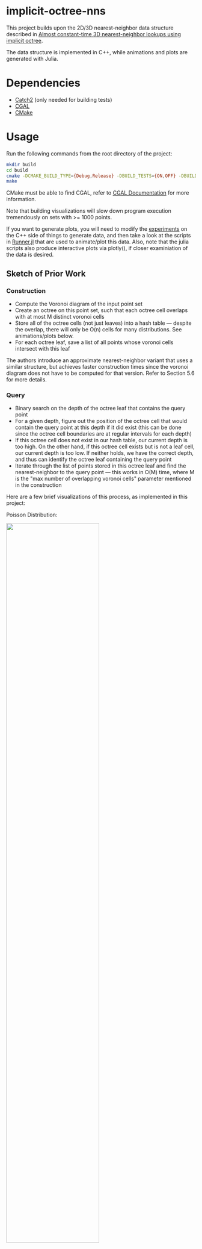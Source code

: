 # implicit-octree-nns

This project builds upon the 2D/3D nearest-neighbor data structure described in 
[Almost constant-time 3D nearest-neighbor lookups using implicit octree](https://link.springer.com/article/10.1007/s00138-017-0889-4).

The data structure is implemented in C++, while animations and plots are generated with Julia. 

# Dependencies
* [Catch2](https://github.com/catchorg/Catch2) (only needed for building tests)
* [CGAL](https://www.cgal.org/)
* [CMake](https://cmake.org/)

# Usage
Run the following commands from the root directory of the project:
```bash
mkdir build
cd build
cmake -DCMAKE_BUILD_TYPE={Debug,Release} -DBUILD_TESTS={ON,OFF} -DBUILD_VISUALIZATION={ON,OFF} ..
make
```

CMake must be able to find CGAL, refer to [CGAL Documentation](https://doc.cgal.org/latest/Manual/general_intro.html)
for more information.

Note that building visualizations will slow down program execution tremendously on sets with >= 1000 points.

If you want to generate plots, you will need to modify the [experiments](./src) on the C++ side of things to generate 
data, and then take a look at the scripts in [Runner.jl](./VisualizeImplicitOctree/src) that are used to animate/plot 
this data. Also, note that the julia scripts also produce interactive plots via plotly(), if closer examiniation of the 
data is desired.

## Sketch of Prior Work
### Construction
* Compute the Voronoi diagram of the input point set
* Create an octree on this point set, such that each octree cell overlaps with at most M distinct voronoi cells
* Store all of the octree cells (not just leaves) into a hash table — despite the overlap, there will only be O(n) cells
 for many distributions. See animations/plots below.
 * For each octree leaf, save a list of all points whose voronoi cells intersect with this leaf

The authors introduce an approximate nearest-neighbor variant that uses a similar structure, but achieves
faster construction times since the voronoi diagram does not have to be computed for that version. Refer to Section 5.6 
for more details.

### Query
* Binary search on the depth of the octree leaf that contains the query point
* For a given depth, figure out the position of the octree cell that would contain the query point at this depth if it 
did exist (this can be done since the octree cell boundaries are at regular intervals for each depth)
* If this octree cell does not exist in our hash table, our current depth is too high. On the other hand, if this octree 
cell exists but is not a leaf cell, our current depth is too low. If neither holds, we have the correct depth, and thus
can identify the octree leaf containing the query point
* Iterate through the list of points stored in this octree leaf and find the nearest-neighbor to the query point — this
works in O(M) time, where M is the "max number of overlapping voronoi cells" parameter mentioned in the construction
  
Here are a few brief visualizations of this process, as implemented in this project:

Poisson Distribution:


<img src="./VisualizeImplicitOctree/starred/visualize_poisson_distribution.gif" width=70% height=70%>

Uniform Distribution:


<img src="./VisualizeImplicitOctree/starred/visualize_uniform_distribution.gif" width=70% height=70%>


The dotted brown lines connect a point to the midpoints of all of the octree cells that its voronoi cell (drawn in blue)
 intersects with. 
 
 During the query process for each query point (draw in pink), the binary search cell is shaded orange if the attempted depth is too shallow (cell exists, but not a
 leaf), red if the attempted depth is too deep (cell doesn't exist), or green if it has found the correct leaf cell.
 
 The same visualization for the normal distribution can be found in 
 [visualize normal distribution]( ./VisualizeImplicitOctree/starred/visualize_normal_distribution.gif).
  
### Pros

* Extremely fast queries: since these run in expected `O(lg(lg(n)))` time for multiple random distributions
* Reasonable construction time for approximate nearest-neighbor queries (~2 mins for ~1e6 points with 60% accuracy), 
with even faster query times
### Cons
* Construction times that are up to two orders of magnitude slower than other nearest-neighbor 
packages (ANN, FLANN, EFANNA) and three orders of magnitude slower than kD trees, despite being parallelized
* Static: adding a point to the data structure requires the whole structure to be recomputed
* Accuracy for approximate nearest-neighbor queries could be improved

## Our Contributions

### Verifying O(n) Cells for Normal/Uniform/Poisson distributions [Mostly Complete]
The maximum depth and number of cells were plotted as a function of the input point set size, here are the results for 
the poisson distribution:


<img src="./VisualizeImplicitOctree/starred/poisson_cells.png" width=70% height=70%>


<img src="./VisualizeImplicitOctree/starred/poisson_depths.png" width=70% height=70%>



The normal and uniform distrubtion data files can be found at:
 * [normal cell count]( ./VisualizeImplicitOctree/starred/normal_cells.png) 
 * [normal max depth]( ./VisualizeImplicitOctree/starred/normal_depths.png) 
 * [uniform cell count]( ./VisualizeImplicitOctree/starred/uniform_cells.png) 
 * [uniform max depth]( ./VisualizeImplicitOctree/starred/uniform_depths.png) 


Like the prior work, we found a roughly linear number of cells relative to the input size for the uniform and normal
(they call this CLUSTERED) distributions. In addition to this, we also performed the same experiments on the poisson distribution 
and found similar results.

### Improving Construction Time [Complete]
To speed up the process, we can observe that the voronoi diagram of the input point set is not explicitly required when
constructing the octree structure. The only time we need to know information about the voronoi diagram is when we split
 an octree cell into its children. During this splitting process, we need to determine the points whose voronoi cell 
 crosses an octree cell boundary — these are the only points that get copied to child cell(s) that don't directly
 contain the points themselves. Since a point's voronoi cell intersects a line segment (ie. a cell's boundary line)
 iff it is the closest point to some point on the line segment, we just need to find the set of such points. This
 can be done by computing the lower envelope of the 'distance functions' of each point, which is the function that maps
 a position on the line segment to the distance from this point. This can be solved in `O(M)` time where M is the number 
 of points if the equations are pre-sorted by slope, and `O(M lg M)` otherwise.
 
A visualization of the aforementioned process: ![alt text]( ./VisualizeImplicitOctree/starred/split_line_demo.gif)

The "Point Space" plot shows the actual points and the horizontal (solid) splitting line at `y = 0`, while the "Distance Space" plot shows
the color-coded distance functions for each point. The dotted lines in the "Point Space" plot signify the range on the split line 
where the point in question is the nearest-neighbor.

This optimization could also be done via lifting maps instead of using the distance functions by hand, but they work out
to be the same process.

In the end, we are able to create the entire octree without having to compute the voronoi diagram for the input point
set. 

### Benchmarking [Partially Complete]

The benchmarks for the normal distribution are: 

![alt text]( ./VisualizeImplicitOctree/starred/normal_construction_benchmark.png) 
![alt text]( ./VisualizeImplicitOctree/starred/normal_queries_benchmark.png)

The other benchmarks for poisson and uniform distributions are located at:
* [poisson construction](./VisualizeImplicitOctree/starred/poisson_construction_benchmark.png) 
* [poisson queries](./VisualizeImplicitOctree/starred/poisson_queries_benchmark.png) 
* [uniform construction](./VisualizeImplicitOctree/starred/uniform_construction_benchmark.png)
* [uniform queries](./VisualizeImplicitOctree/starred/uniform_queries_benchmark.png) 

Note that in our benchmarks, we try several values for the parameter `M`, as well as compare against a baseline kD tree
implementation that we wrote from scratch. This kD tree was not meant to be especially optimized. Instead, it was mainly
 intended as a sanity check: we expect the kD tree to have a much lower construction time while also having a much higher
 query time relative to the octree nearest neighbor; this was demonstrated in the prior work. This turned out to hold true
 for us too, except for the case where our `M = 200` octree was slower than the kD tree at answering queries. This
 is likely because the benefit of having a slightly smaller depth does not compensate for the large number of operations
 required to narrow down the nearest neighbor candidate in a octree leaf overlapping with 200 voronoi cells  (since the 
 octree depth would be relatively low for a uniformly distributed point set, regardless of what `M` is set to). 

The query benchmarks in this project are slightly faster than those of the prior work, but this is likely due to their
benchmarks being for 3D nearest neighbor queries, and differences in hardware. On the other hand, the construction time 
seems to have improved when comparing the results for the normal (ie. CLUSTERED) distribution, which is the 
only synthetic distribution for which they provided a plot of construction times (note that the prior work separated out
the voronoi precomputation time out of their construction time in Fig 6). 

Regardless, more accurate analysis/comparisons should be undertaken before making stronger conclusions. This can be done
via comparisons against the nearest-neighbor projects benchmarked in the prior work, as their own code is private.


## Incremental Point Insertion [WIP]
To insert points incrementally, one can first insert the point P into the octree leaf that contains it via the 
query operation described above, since we know the voronoi cell for P MUST intersect with the leaf at some point. Now,
all that is left to do is to dfs out of this node and continue flood-filling across cell boundaries iff P's voronoi
cell intersects the octree cell boundary. This can be checked much like before, but there are a few complications.

First, finding a cell's 'neighbor' can be non-trivial from an implementation perspective since cells can have different
depths at various points of the construction. 

Additionally, this incremental procedure might create leaves that would otherwise not have existed in the prior 
construction of the octree. This can happen when a newly inserted point in the octree
ends up making several other points redundant, by being closer to a large set of octree cells than all of these
previously inserted points. Potentially, this might mean that some prior cell splits were unnecessary, which could
lead to a difference in output octrees. On the plus side, this can never be harmful from a correctness perspective; 
there might be redundant cells, but every necessary cell is still contained in this construction. Therefore, if (and 
this is a big if) we can experimentally or theoretically verify that there aren't 'too many' redundant cells and that a 
cell will never have too many neighbors (which seems plausible if we randomly permute the input sequence), this incremental
 process might achieve an average-case construction time of `O(n lg lg n)`, since all of the `find` queries
take `O(lg lg n)` each, and the remaining flood-fill portion could potentially run in `O(n)` (amortized) time, assuming
that the total number of cells ends up being `O(n)`.

## Improved Approximate Nearest-Neighbor Accuracy [WIP]
The approximate nearest-neighbor scheme in the prior work is very coarse-grained: a range of depths was chosen a priori,
and each point was stored in octree cells in a small neighborhood around the point at those predetermined depths. This 
approach did not utilize voronoi cells at all, which is a potential avenue for improvement. Taking inspiration from the
incremental idea in the previous section, we could first insert points at the leaf cell containing them,
then replace the flood-fill step with the prior work's approximation scheme -- with the key difference being that
we split our cells according to the implicit voronoi cells. This hybrid scheme avoids a lot of implementation
complexity while still taking advantage of voronoi cell information, which could hopefully lead to a good balance 
between construction speed and accuracy.

## Next Steps & Current Limitations
* Benchmarking against EFAANA/FLANN/ANN should be done to not only compare against other nearest-neighbor 
implementations but also to compare against the prior work by proxy, particularly the construction times.

* Currently the data structure can only be constructed in 2D. Extending the data structure to 3D should not be too hard,
 as almost everything is templated on the dimension. However, a 3D convex hull implementation, either
 from CGAL or hand-written, is going to be needed to compute the octree splitting operation.
 
* Implementing the incremental point insertion would be useful to verify if it leads to any 
improvements.
    * Similarly, the hybrid approximate nearest neighbor idea would also be interesting to experiment with.

* See how well a heavily-parallelized (maybe GPU) version of this project would do
